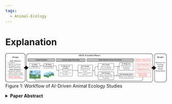 ```yaml
---
tags:
  - Animal-Ecology
---
```


# Explanation

![Figure: Workflow of AI-Driven Animal Ecology Study](https://raw.githubusercontent.com/jennamk14/adae_model/master/images/SEC%20figures%20(1).png)
Figure 1: Workflow of AI-Driven Animal Ecology Studies


<details>
  <summary><strong>Paper Abstract</strong></summary>
  <p>
  Platforms that run artificial intelligence (AI)
  pipelines on edge computing resources are transforming the
  fields of animal ecology and biodiversity, enabling novel wildlife
  studies in animals’ natural habitats. With emerging remote sens-
  ing hardware, e.g., camera traps and drones, and sophisticated
  AI models in situ, edge computing will be more significant in
  future AI-driven animal ecology (ADAE) studies. However, the
  study’s objectives, the species of interest, its behaviors, range,
  and habitat, and camera placement affect the demand for edge
  resources at runtime. If edge resources are under-provisioned,
  studies can miss opportunities to adapt the settings of camera
  traps and drones to improve the quality and relevance of
  captured data. This paper presents salient features of ADAE
  studies that can be used to model latency, throughput objectives,
  and provision edge resources. Drawing from studies that span
  over fifty animal species, four geographic locations, and multiple
  remote sensing methods, we characterized common patterns
  in ADAE studies, revealing increasingly complex workflows
  involving various computer vision tasks with strict service
  level objectives (SLO). ADAE workflow demands will soon
  exceed individual edge devices’ compute and memory resources,
  requiring multiple networked edge devices to meet performance
  demands. We developed a framework to scale traces from prior
  studies and replay them offline on representative edge platforms,
  allowing us to capture throughput and latency data across
  edge configurations. We used the data to calibrate queuing and
  machine learning models that predict performance on unseen
  edge configurations, achieving errors as low as 19%
  </p>
</details>




